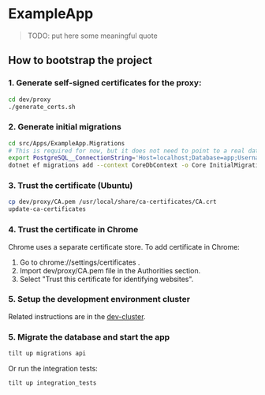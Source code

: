 # ExampleApp

>
> TODO: put here some meaningful quote
>

## How to bootstrap the project

### 1. Generate self-signed certificates for the proxy:

```sh
cd dev/proxy
./generate_certs.sh
```

### 2. Generate initial migrations

```sh
cd src/Apps/ExampleApp.Migrations
# This is required for now, but it does not need to point to a real database
export PostgreSQL__ConnectionString='Host=localhost;Database=app;Username=app;Password=Passw12#'
dotnet ef migrations add --context CoreDbContext -o Core InitialMigration # Our context
```

### 3. Trust the certificate (Ubuntu)

```sh
cp dev/proxy/CA.pem /usr/local/share/ca-certificates/CA.crt
update-ca-certificates
```

### 4. Trust the certificate in Chrome

Chrome uses a separate certificate store. To add certificate in Chrome:

1. Go to chrome://settings/certificates .
2. Import dev/proxy/CA.pem file in the Authorities section.
3. Select "Trust this certificate for identifying websites".

### 5. Setup the development environment cluster

Related instructions are in the [dev-cluster](../dev-cluster/README.md).

### 5. Migrate the database and start the app

```sh
tilt up migrations api
```

Or run the integration tests:

```sh
tilt up integration_tests
```
